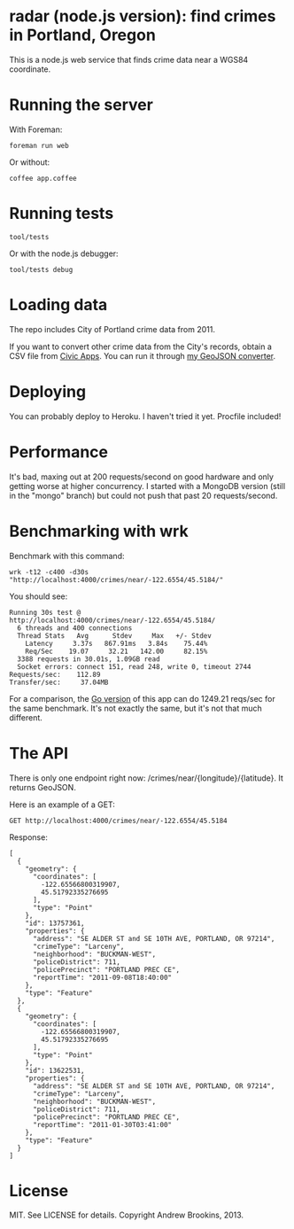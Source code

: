 # radar (node.js version): find crimes in Portland, Oregon

This is a node.js web service that finds crime data near a WGS84 coordinate.

# Running the server

With Foreman:

    foreman run web

Or without:

    coffee app.coffee

# Running tests

    tool/tests

Or with the node.js debugger:

    tool/tests debug

# Loading data

The repo includes City of Portland crime data from 2011.

If you want to convert other crime data from the City's records, obtain a CSV
file from [Civic Apps](http://civicapps.org/). You can run it through [my
GeoJSON converter](https://github.com/abrookins/pdxcrime_to_geojson).

# Deploying

You can probably deploy to Heroku. I haven't tried it yet. Procfile included!

# Performance

It's bad, maxing out at 200 requests/second on good hardware and only getting
worse at higher concurrency. I started with a MongoDB version (still in the
"mongo" branch) but could not push that past 20 requests/second.

# Benchmarking with wrk

Benchmark with this command:

    wrk -t12 -c400 -d30s "http://localhost:4000/crimes/near/-122.6554/45.5184/"

You should see:

    Running 30s test @ http://localhost:4000/crimes/near/-122.6554/45.5184/
      6 threads and 400 connections
      Thread Stats   Avg      Stdev     Max   +/- Stdev
        Latency     3.37s   867.91ms   3.84s    75.44%
        Req/Sec    19.07     32.21   142.00     82.15%
      3388 requests in 30.01s, 1.09GB read
      Socket errors: connect 151, read 248, write 0, timeout 2744
    Requests/sec:    112.89
    Transfer/sec:     37.04MB

For a comparison, the [Go version](https://github.com/abrookins/radar) of this
app can do 1249.21 reqs/sec for the same benchmark. It's not exactly the same,
but it's not that much different.

# The API

There is only one endpoint right now: /crimes/near/{longitude}/{latitude}.
It returns GeoJSON.

Here is an example of a GET:

    GET http://localhost:4000/crimes/near/-122.6554/45.5184

Response:

    [
      {
        "geometry": {
          "coordinates": [
            -122.65566800319907,
            45.51792335276695
          ],
          "type": "Point"
        },
        "id": 13757361,
        "properties": {
          "address": "SE ALDER ST and SE 10TH AVE, PORTLAND, OR 97214",
          "crimeType": "Larceny",
          "neighborhood": "BUCKMAN-WEST",
          "policeDistrict": 711,
          "policePrecinct": "PORTLAND PREC CE",
          "reportTime": "2011-09-08T18:40:00"
        },
        "type": "Feature"
      },
      {
        "geometry": {
          "coordinates": [
            -122.65566800319907,
            45.51792335276695
          ],
          "type": "Point"
        },
        "id": 13622531,
        "properties": {
          "address": "SE ALDER ST and SE 10TH AVE, PORTLAND, OR 97214",
          "crimeType": "Larceny",
          "neighborhood": "BUCKMAN-WEST",
          "policeDistrict": 711,
          "policePrecinct": "PORTLAND PREC CE",
          "reportTime": "2011-01-30T03:41:00"
        },
        "type": "Feature"
      }
    ]


# License

MIT. See LICENSE for details.
Copyright Andrew Brookins, 2013.
